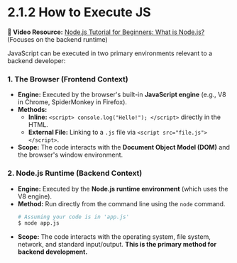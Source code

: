 # 2.1.2 How to Execute JS

**🎥 Video Resource:** [Node.js Tutorial for Beginners: What is Node.js?](https://www.youtube.com/watch?v=TlB_eWDSMt4) (Focuses on the backend runtime)

JavaScript can be executed in two primary environments relevant to a backend developer:

### 1. The Browser (Frontend Context)
* **Engine:** Executed by the browser's built-in **JavaScript engine** (e.g., V8 in Chrome, SpiderMonkey in Firefox).
* **Methods:**
    * **Inline:** `<script> console.log("Hello!"); </script>` directly in the HTML.
    * **External File:** Linking to a `.js` file via `<script src="file.js"></script>`.
* **Scope:** The code interacts with the **Document Object Model (DOM)** and the browser's window environment.

### 2. Node.js Runtime (Backend Context)
* **Engine:** Executed by the **Node.js runtime environment** (which uses the V8 engine).
* **Method:** Run directly from the command line using the `node` command.
    ```bash
    # Assuming your code is in 'app.js'
    $ node app.js
    ```
* **Scope:** The code interacts with the operating system, file system, network, and standard input/output. **This is the primary method for backend development.**